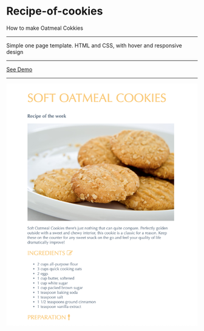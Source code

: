 # Recipe-of-cookies
How to make Oatmeal Cokkies<hr>

Simple one page template. HTML and CSS, with hover and responsive design<hr>

<a href="https://agusprats.github.io/Recipe-of-cookies/">See Demo</a>
<hr/>

<img src="cookies.png">

